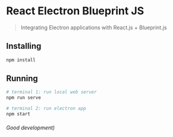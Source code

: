 # React Electron Blueprint JS

> Integrating Electron applications with React.js + Blueprint.js

## Installing

```sh
npm install
```

## Running

```sh
# terminal 1: run local web server
npm run serve

# terminal 2: run electron app
npm start
```

###### Good development)
